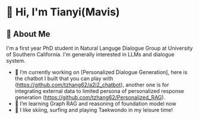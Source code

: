 # 👋 Hi, I'm Tianyi(Mavis)

## 🚀 About Me
I'm a first year PhD student in Natural Languge Dialogue Group at University of Southern California. I'm generally interested in LLMs and dialogue system.
- 🔭 I’m currently working on [Personalized Dialogue Generation], here is the chatbot I built that you can play with (https://github.com/tzhang62/a2i2_chatbot), another one is for integrating external data to limited persona of personalized response generation (https://github.com/tzhang62/Personalized_RAG).
- 🌱 I’m learning Graph RAG and reasoning of foundation model now
- 🎯 I like skiing, surfing and playing Taekwondo in my leisure time!

